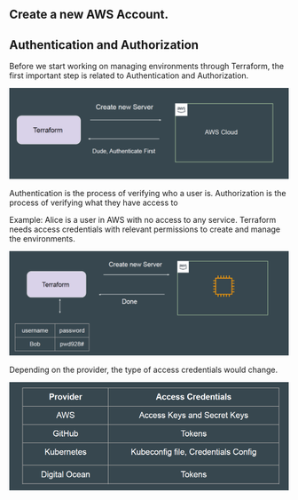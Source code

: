 
## Create a new AWS Account.

## Authentication and Authorization
Before we start working on managing environments through Terraform, the first
important step is related to Authentication and Authorization.

![MY Image](images/image1.png)

Authentication is the process of verifying who a user is.
Authorization is the process of verifying what they have access to

Example:
Alice is a user in AWS with no access to any service.
Terraform needs access credentials with relevant permissions to create and
manage the environments.

![MY Image](images/image2.png)

Depending on the provider, the type of access credentials would change.

![MY Image](images/image3.png)